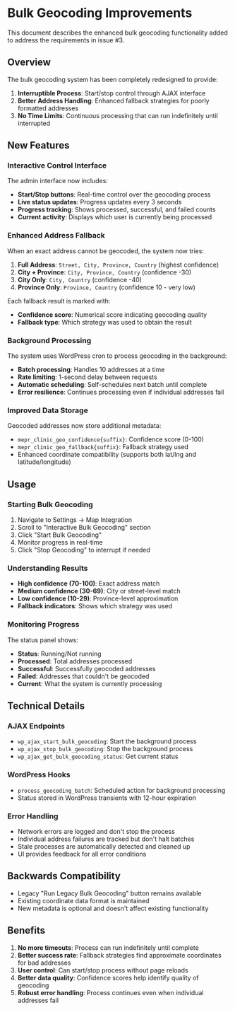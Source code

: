 # Bulk Geocoding Improvements

This document describes the enhanced bulk geocoding functionality added to address the requirements in issue #3.

## Overview

The bulk geocoding system has been completely redesigned to provide:
1. **Interruptible Process**: Start/stop control through AJAX interface
2. **Better Address Handling**: Enhanced fallback strategies for poorly formatted addresses
3. **No Time Limits**: Continuous processing that can run indefinitely until interrupted

## New Features

### Interactive Control Interface

The admin interface now includes:
- **Start/Stop buttons**: Real-time control over the geocoding process
- **Live status updates**: Progress updates every 3 seconds
- **Progress tracking**: Shows processed, successful, and failed counts
- **Current activity**: Displays which user is currently being processed

### Enhanced Address Fallback

When an exact address cannot be geocoded, the system now tries:

1. **Full Address**: `Street, City, Province, Country` (highest confidence)
2. **City + Province**: `City, Province, Country` (confidence -30)
3. **City Only**: `City, Country` (confidence -40)
4. **Province Only**: `Province, Country` (confidence 10 - very low)

Each fallback result is marked with:
- **Confidence score**: Numerical score indicating geocoding quality
- **Fallback type**: Which strategy was used to obtain the result

### Background Processing

The system uses WordPress cron to process geocoding in the background:
- **Batch processing**: Handles 10 addresses at a time
- **Rate limiting**: 1-second delay between requests
- **Automatic scheduling**: Self-schedules next batch until complete
- **Error resilience**: Continues processing even if individual addresses fail

### Improved Data Storage

Geocoded addresses now store additional metadata:
- `mepr_clinic_geo_confidence{suffix}`: Confidence score (0-100)
- `mepr_clinic_geo_fallback{suffix}`: Fallback strategy used
- Enhanced coordinate compatibility (supports both lat/lng and latitude/longitude)

## Usage

### Starting Bulk Geocoding

1. Navigate to Settings → Map Integration
2. Scroll to "Interactive Bulk Geocoding" section
3. Click "Start Bulk Geocoding"
4. Monitor progress in real-time
5. Click "Stop Geocoding" to interrupt if needed

### Understanding Results

- **High confidence (70-100)**: Exact address match
- **Medium confidence (30-69)**: City or street-level match
- **Low confidence (10-29)**: Province-level approximation
- **Fallback indicators**: Shows which strategy was used

### Monitoring Progress

The status panel shows:
- **Status**: Running/Not running
- **Processed**: Total addresses processed
- **Successful**: Successfully geocoded addresses
- **Failed**: Addresses that couldn't be geocoded
- **Current**: What the system is currently processing

## Technical Details

### AJAX Endpoints

- `wp_ajax_start_bulk_geocoding`: Start the background process
- `wp_ajax_stop_bulk_geocoding`: Stop the background process  
- `wp_ajax_get_bulk_geocoding_status`: Get current status

### WordPress Hooks

- `process_geocoding_batch`: Scheduled action for background processing
- Status stored in WordPress transients with 12-hour expiration

### Error Handling

- Network errors are logged and don't stop the process
- Individual address failures are tracked but don't halt batches
- Stale processes are automatically detected and cleaned up
- UI provides feedback for all error conditions

## Backwards Compatibility

- Legacy "Run Legacy Bulk Geocoding" button remains available
- Existing coordinate data format is maintained
- New metadata is optional and doesn't affect existing functionality

## Benefits

1. **No more timeouts**: Process can run indefinitely until complete
2. **Better success rate**: Fallback strategies find approximate coordinates for bad addresses
3. **User control**: Can start/stop process without page reloads
4. **Better data quality**: Confidence scores help identify quality of geocoding
5. **Robust error handling**: Process continues even when individual addresses fail